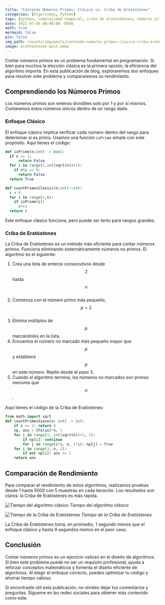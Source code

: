 ```yaml
---
title: "Contando Números Primos: Clásico vs. Criba de Eratóstenes"
categories: [Algoritmos, Python]
tags: [python, complejidad temporal, criba de eratosthenes, números primos]
date: 2021-07-05 00:00:00 -0500
math: true
mermaid: false
pin: false
img_path: /assets/img/posts/contando-numeros-primos-clasico-criba-eratostenes/
image: erathostenes-post.webp
---
```

Contar números primos es un problema fundamental en programación. Si bien para muchos la elección clásica es la primera opción, la eficiencia del algoritmo importa. En esta publicación de blog, exploraremos dos enfoques para resolver este problema y compararemos su rendimiento.

## Comprendiendo los Números Primos

Los números primos son enteros divisibles solo por 1 y por sí mismos. Contaremos estos números únicos dentro de un rango dado.

### Enfoque Clásico

El enfoque clásico implica verificar cada número dentro del rango para determinar si es primo. Usamos una función `isPrime` simple con este propósito. Aquí tienes el código:

```python
def isPrime(n:int) -> bool:
  if n <= 1:
      return False
  for i in range(2,int(sqrt(n))+1):
    if n%i == 0:
      return False
  return True

def countPrimesClassic(n:int)->int:
  c = 0
  for i in range(2,n):
    if isPrime(i):
      c+=1
  return c
```

Este enfoque clásico funciona, pero puede ser lento para rangos grandes.

### Criba de Eratóstenes

La Criba de Eratóstenes es un método más eficiente para contar números primos. Funciona eliminando sistemáticamente números no primos. El algoritmo es el siguiente:

1. Crea una lista de enteros consecutivos desde $$2$$ hasta $$n$$.
2. Comienza con el número primo más pequeño, $$p = 2$$.
3. Elimina múltiplos de $$p$$ marcándolos en la lista.
4. Encuentra el número no marcado más pequeño mayor que $$p$$ y establece $$p$$ en este número. Repite desde el paso 3.
5. Cuando el algoritmo termina, los números no marcados son primos menores que $$n$$.

Aquí tienes el código de la Criba de Eratóstenes:

```python
from math import sqrt
def countPrimesSieve(n: int) -> int:
    if n <= 2: return 0
    np, ans = [False]*n, 1
    for i in range(3, int(sqrt(n))+1, 2):
        if np[i]: continue
        for j in range(i*i, n, 2*i): np[j] = True
    for i in range(3, n, 2):
        if not np[i]: ans += 1
    return ans
```

## Comparación de Rendimiento

Para comparar el rendimiento de estos algoritmos, realizamos pruebas desde 1 hasta 5000 con 5 muestras en cada iteración. Los resultados son claros: la Criba de Eratóstenes es más rápida.

![Tiempo del algoritmo clásico](prime-classic.webp)
_Tiempo del algoritmo clásico_

![Tiempo de la Criba de Eratóstenes](prime-sieve.webp)
_Tiempo de la Criba de Eratóstenes_

La Criba de Eratóstenes toma, en promedio, 1 segundo menos que el enfoque clásico y hasta 9 segundos menos en el peor caso.

## Conclusión

Contar números primos es un ejercicio valioso en el diseño de algoritmos. Si bien este problema puede no ser un requisito profesional, ayuda a reforzar conceptos matemáticos y fomenta el diseño eficiente de algoritmos. Al elegir el enfoque correcto, puedes optimizar tu código y ahorrar tiempo valioso.

Si encontraste útil esta publicación, no olvides dejar tus comentarios y preguntas. Sígueme en las redes sociales para obtener más contenido como este.
